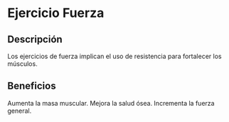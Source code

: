# Ejercicio Fuerza

## Descripción
Los ejercicios de fuerza implican el uso de resistencia para fortalecer los músculos.

## Beneficios
Aumenta la masa muscular.
Mejora la salud ósea.
Incrementa la fuerza general.